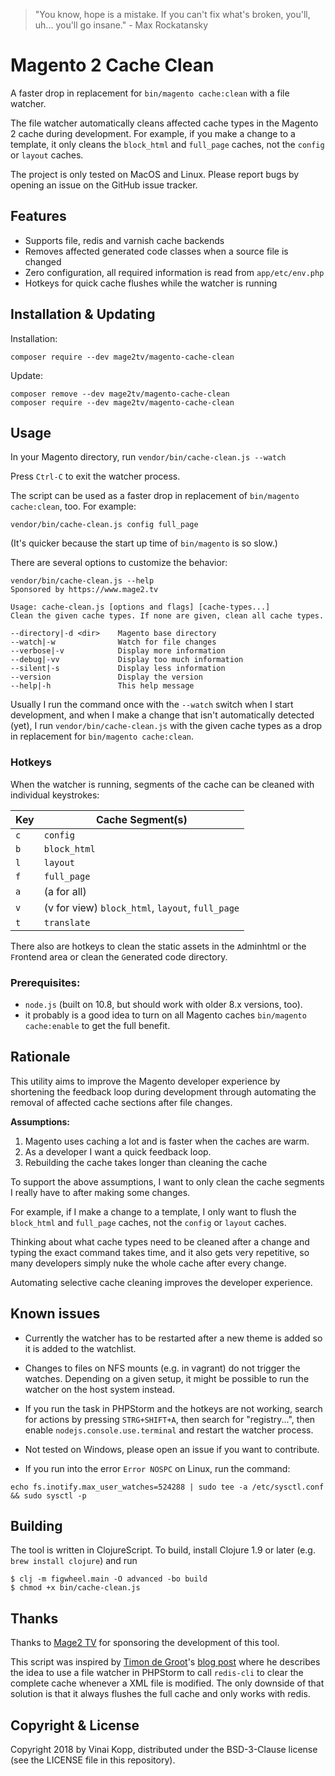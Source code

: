 > "You know, hope is a mistake. If you can't fix what's broken, you'll, uh... you'll go insane." - Max Rockatansky

# Magento 2 Cache Clean

A faster drop in replacement for `bin/magento cache:clean` with a file watcher.

The file watcher automatically cleans affected cache types in the Magento 2
cache during development.
For example, if you make a change to a template, it only cleans the
`block_html` and `full_page` caches, not the `config` or `layout` caches.

The project is only tested on MacOS and Linux.
Please report bugs by opening an issue on the GitHub issue tracker.


## Features

* Supports file, redis and varnish cache backends
* Removes affected generated code classes when a source file is changed
* Zero configuration, all required information is read from `app/etc/env.php`
* Hotkeys for quick cache flushes while the watcher is running

## Installation & Updating

Installation:

``` shell
composer require --dev mage2tv/magento-cache-clean
```

Update:

``` shell
composer remove --dev mage2tv/magento-cache-clean
composer require --dev mage2tv/magento-cache-clean
```

## Usage

In your Magento directory, run `vendor/bin/cache-clean.js --watch`

Press `Ctrl-C` to exit the watcher process.

The script can be used as a faster drop in replacement of `bin/magento cache:clean`,
too. For example:

``` shell
vendor/bin/cache-clean.js config full_page
```
(It's quicker because the start up time of `bin/magento` is so slow.)

There are several options to customize the behavior:

```
vendor/bin/cache-clean.js --help
Sponsored by https://www.mage2.tv

Usage: cache-clean.js [options and flags] [cache-types...]
Clean the given cache types. If none are given, clean all cache types.

--directory|-d <dir>    Magento base directory
--watch|-w              Watch for file changes
--verbose|-v            Display more information
--debug|-vv             Display too much information
--silent|-s             Display less information
--version               Display the version
--help|-h               This help message
```

Usually I run the command once with the `--watch` switch when I start
development, and when I make a change that isn't automatically detected (yet),
I run `vendor/bin/cache-clean.js` with the given cache types as a drop in
replacement for `bin/magento cache:clean`.

### Hotkeys

When the watcher is running, segments of the cache can be cleaned with
individual keystrokes:

|Key|Cache Segment(s)|
|---|----------------|
|`c`| `config` |
|`b`| `block_html` |
|`l`| `layout` |
|`f`| `full_page` |
|`a`| (a for all) |
|`v`| (v for view) `block_html`, `layout`, `full_page` |
|`t`| `translate` |

There also are hotkeys to clean the static assets in the `A`dminhtml or
the `F`rontend area or clean the `G`enerated code directory.


### Prerequisites:

* `node.js` (built on 10.8, but should work with older 8.x versions, too).
* it probably is a good idea to turn on all Magento caches
  `bin/magento cache:enable` to get the full benefit.


## Rationale

This utility aims to improve the Magento developer experience by shortening the
feedback loop during development through automating the removal of affected
cache sections after file changes.

**Assumptions:**

1. Magento uses caching a lot and is faster when the caches are warm.
2. As a developer I want a quick feedback loop.
3. Rebuilding the cache takes longer than cleaning the cache

To support the above assumptions, I want to only clean the cache segments I
really have to after making some changes.

For example, if I make a change to a template, I only want to flush the
`block_html` and `full_page` caches, not the `config` or `layout` caches.

Thinking about what cache types need to be cleaned after a change and typing the
exact command takes time, and it also gets very repetitive, so many developers
simply nuke the whole cache after every change.

Automating selective cache cleaning improves the developer experience.


## Known issues

* Currently the watcher has to be restarted after a new theme is added so it
  is added to the watchlist.

* Changes to files on NFS mounts (e.g. in vagrant) do not trigger the watches.
  Depending on a given setup, it might be possible to run the watcher on the
  host system instead.

* If you run the task in PHPStorm and the hotkeys are not working, search for
  actions by pressing `STRG+SHIFT+A`, then search for "registry...", then
  enable `nodejs.console.use.terminal` and restart the watcher process.

* Not tested on Windows, please open an issue if you want to contribute.

* If you run into the error `Error NOSPC` on Linux, run the command:

``` shell
echo fs.inotify.max_user_watches=524288 | sudo tee -a /etc/sysctl.conf && sudo sysctl -p
```


## Building

The tool is written in ClojureScript.
To build, install Clojure 1.9 or later (e.g. `brew install clojure`) and run

```shell
$ clj -m figwheel.main -O advanced -bo build
$ chmod +x bin/cache-clean.js
```

## Thanks

Thanks to [Mage2 TV](https://www.mage2.tv/) for sponsoring the development of
this tool.

This script was inspired by [Timon de Groot](https://twitter.com/TimonGreat)'s
[blog post](https://blog.timpack.org/speed-up-magento-development) where he
describes the idea to use a file watcher in PHPStorm to call `redis-cli` to
clear the complete cache whenever a XML file is modified.
The only downside of that solution is that it always flushes the full cache and
only works with redis.


## Copyright & License

Copyright 2018 by Vinai Kopp, distributed under the BSD-3-Clause license (see
the LICENSE file in this repository).
